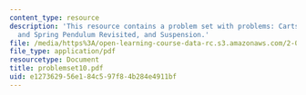 ```yaml
---
content_type: resource
description: 'This resource contains a problem set with problems: Carts, Double Mass
  and Spring Pendulum Revisited, and Suspension.'
file: /media/https%3A/open-learning-course-data-rc.s3.amazonaws.com/2-003j-dynamics-and-control-i-spring-2007/e127362956e184c597f84b284e4911bf_problemset10.pdf
file_type: application/pdf
resourcetype: Document
title: problemset10.pdf
uid: e1273629-56e1-84c5-97f8-4b284e4911bf
---
```

